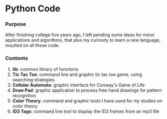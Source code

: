 # Python Code

### Purpose
After finishing college five years ago, I left pending some ideas for minor applications and algorithms, that plus my curiosity to learn a new language, resulted on all these code.

### Contents
1. **lib**: common library of functions
2. **Tic Tac Toe**: command line and graphic tic tac toe game, using searching strategies
2. **Cellular Automata**: graphic interface for Conway's Game of Life
3. **Draw Pad**: graphic application to process free hand drawings for pattern recognition
4. **Color Theory**: command and graphic tools I have used for my studies on color theory
5. **ID3 Tags**: command line tool to display the ID3 frames from an mp3 file
